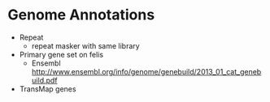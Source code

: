 # Genome Annotations
* Repeat
  - repeat masker with same library
* Primary gene set on felis
  - Ensembl http://www.ensembl.org/info/genome/genebuild/2013_01_cat_genebuild.pdf
* TransMap genes
